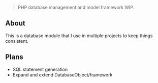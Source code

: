> PHP database management and model framework WIP.

## About

This is a database module that I use in multiple projects to keep things consistent.

## Plans

- SQL statement generation
- Expand and extend DatabaseObject/framework
